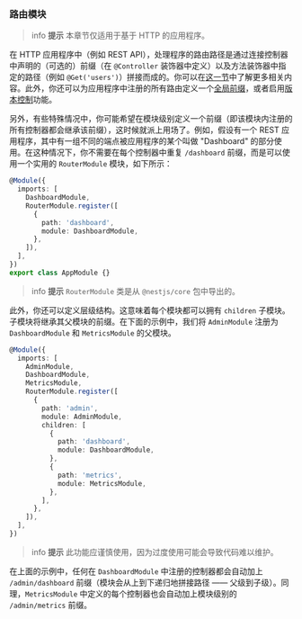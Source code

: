 ### 路由模块

> info **提示** 本章节仅适用于基于 HTTP 的应用程序。

在 HTTP 应用程序中（例如 REST API），处理程序的路由路径是通过连接控制器中声明的（可选的）前缀（在 `@Controller` 装饰器中定义）以及方法装饰器中指定的路径（例如 `@Get('users')`）拼接而成的。你可以在[这一节](/controllers#路由)中了解更多相关内容。此外，你还可以为应用程序中注册的所有路由定义一个[全局前缀](/faq/global-prefix)，或者启用[版本控制](/techniques/versioning)功能。

另外，有些特殊情况中，你可能希望在模块级别定义一个前缀（即该模块内注册的所有控制器都会继承该前缀），这时候就派上用场了。例如，假设有一个 REST 应用程序，其中有一组不同的端点被应用程序的某个叫做 "Dashboard" 的部分使用。在这种情况下，你不需要在每个控制器中重复 `/dashboard` 前缀，而是可以使用一个实用的 `RouterModule` 模块，如下所示：

```typescript
@Module({
  imports: [
    DashboardModule,
    RouterModule.register([
      {
        path: 'dashboard',
        module: DashboardModule,
      },
    ]),
  ],
})
export class AppModule {}
```

> info **提示** `RouterModule` 类是从 `@nestjs/core` 包中导出的。

此外，你还可以定义层级结构。这意味着每个模块都可以拥有 `children` 子模块。子模块将继承其父模块的前缀。在下面的示例中，我们将 `AdminModule` 注册为 `DashboardModule` 和 `MetricsModule` 的父模块。

```typescript
@Module({
  imports: [
    AdminModule,
    DashboardModule,
    MetricsModule,
    RouterModule.register([
      {
        path: 'admin',
        module: AdminModule,
        children: [
          {
            path: 'dashboard',
            module: DashboardModule,
          },
          {
            path: 'metrics',
            module: MetricsModule,
          },
        ],
      },
    ]),
  ],
})
```

> info **提示** 此功能应谨慎使用，因为过度使用可能会导致代码难以维护。

在上面的示例中，任何在 `DashboardModule` 中注册的控制器都会自动加上 `/admin/dashboard` 前缀（模块会从上到下递归地拼接路径 —— 父级到子级）。同理，`MetricsModule` 中定义的每个控制器也会自动加上模块级别的 `/admin/metrics` 前缀。